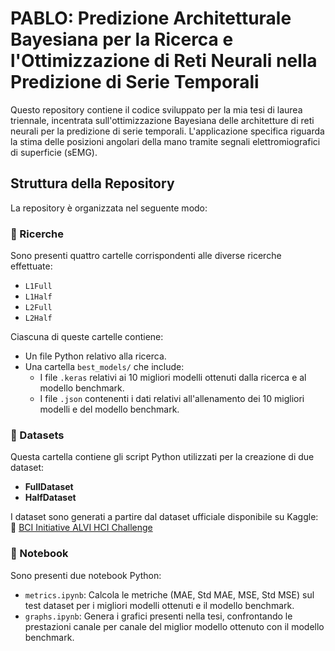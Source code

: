 # PABLO: Predizione Architetturale Bayesiana per la Ricerca e l'Ottimizzazione di Reti Neurali nella Predizione di Serie Temporali

Questo repository contiene il codice sviluppato per la mia tesi di laurea triennale, incentrata sull'ottimizzazione Bayesiana delle architetture di reti neurali per la predizione di serie temporali. L'applicazione specifica riguarda la stima delle posizioni angolari della mano tramite segnali elettromiografici di superficie (sEMG).

## Struttura della Repository

La repository è organizzata nel seguente modo:

### 📂 Ricerche
Sono presenti quattro cartelle corrispondenti alle diverse ricerche effettuate:
- `L1Full`
- `L1Half`
- `L2Full`
- `L2Half`

Ciascuna di queste cartelle contiene:
- Un file Python relativo alla ricerca.
- Una cartella `best_models/` che include:
  - I file `.keras` relativi ai 10 migliori modelli ottenuti dalla ricerca e al modello benchmark.
  - I file `.json` contenenti i dati relativi all'allenamento dei 10 migliori modelli e del modello benchmark.

### 📂 Datasets
Questa cartella contiene gli script Python utilizzati per la creazione di due dataset:
- **FullDataset**
- **HalfDataset**

I dataset sono generati a partire dal dataset ufficiale disponibile su Kaggle:  
🔗 [BCI Initiative ALVI HCI Challenge](https://www.kaggle.com/c/bci-initiative-alvi-hci-challenge)

### 📂 Notebook
Sono presenti due notebook Python:
- `metrics.ipynb`: Calcola le metriche (MAE, Std MAE, MSE, Std MSE) sul test dataset per i migliori modelli ottenuti e il modello benchmark.
- `graphs.ipynb`: Genera i grafici presenti nella tesi, confrontando le prestazioni canale per canale del miglior modello ottenuto con il modello benchmark.
